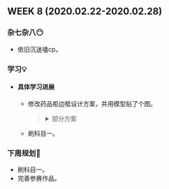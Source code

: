 WEEK 8 (2020.02.22-2020.02.28)
----------------------------

### 杂七杂八😶

+ 依旧沉迷嗑cp。

### 学习💡

+ #### 具体学习进展

  + 修改药品柜边框设计方案，并用模型贴了个图。

    > <details><summary>部分方案</summary><p><p align="center"></p><img src="" alt="药柜(看不见的话移步Bin/Weekly Report/img)" width="300"/></details>

  + 刷科目一。

### 下周规划👻

+ 刷科目一。
+ 完善参赛作品。

